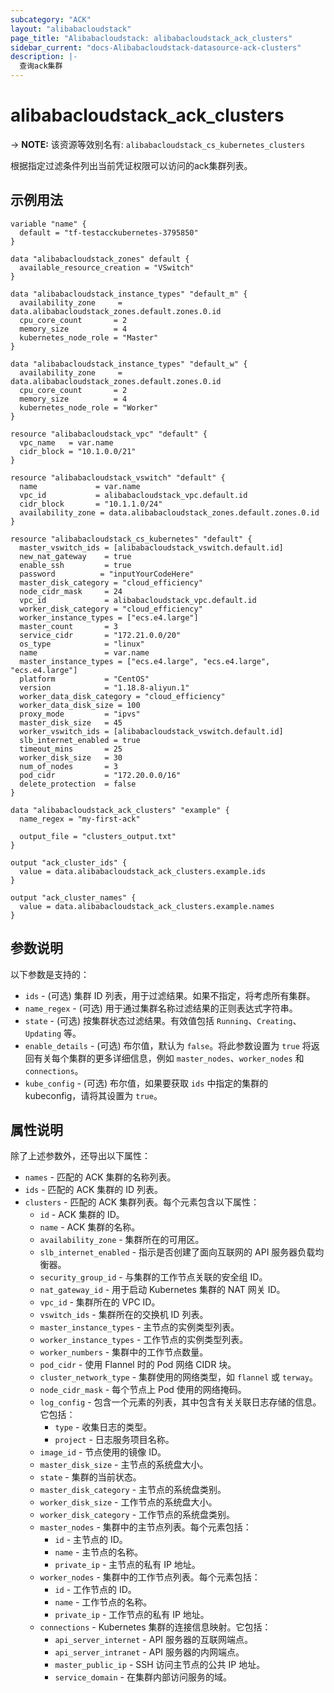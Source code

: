 ```yaml
---
subcategory: "ACK"
layout: "alibabacloudstack"
page_title: "Alibabacloudstack: alibabacloudstack_ack_clusters"
sidebar_current: "docs-Alibabacloudstack-datasource-ack-clusters"
description: |- 
  查询ack集群
---
```


# alibabacloudstack_ack_clusters
-> **NOTE:** 该资源等效别名有: `alibabacloudstack_cs_kubernetes_clusters`

根据指定过滤条件列出当前凭证权限可以访问的ack集群列表。

## 示例用法

```hcl
variable "name" {
  default = "tf-testacckubernetes-3795850"
}

data "alibabacloudstack_zones" default {
  available_resource_creation = "VSwitch"
}

data "alibabacloudstack_instance_types" "default_m" {
  availability_zone     = data.alibabacloudstack_zones.default.zones.0.id
  cpu_core_count       = 2
  memory_size          = 4
  kubernetes_node_role = "Master"
}

data "alibabacloudstack_instance_types" "default_w" {
  availability_zone     = data.alibabacloudstack_zones.default.zones.0.id
  cpu_core_count       = 2
  memory_size          = 4
  kubernetes_node_role = "Worker"
}

resource "alibabacloudstack_vpc" "default" {
  vpc_name   = var.name
  cidr_block = "10.1.0.0/21"
}

resource "alibabacloudstack_vswitch" "default" {
  name             = var.name
  vpc_id           = alibabacloudstack_vpc.default.id
  cidr_block       = "10.1.1.0/24"
  availability_zone = data.alibabacloudstack_zones.default.zones.0.id
}

resource "alibabacloudstack_cs_kubernetes" "default" {
  master_vswitch_ids = [alibabacloudstack_vswitch.default.id]
  new_nat_gateway    = true
  enable_ssh         = true
  password          = "inputYourCodeHere"
  master_disk_category = "cloud_efficiency"
  node_cidr_mask     = 24
  vpc_id             = alibabacloudstack_vpc.default.id
  worker_disk_category = "cloud_efficiency"
  worker_instance_types = ["ecs.e4.large"]
  master_count       = 3
  service_cidr       = "172.21.0.0/20"
  os_type            = "linux"
  name               = var.name
  master_instance_types = ["ecs.e4.large", "ecs.e4.large", "ecs.e4.large"]
  platform           = "CentOS"
  version            = "1.18.8-aliyun.1"
  worker_data_disk_category = "cloud_efficiency"
  worker_data_disk_size = 100
  proxy_mode         = "ipvs"
  master_disk_size   = 45
  worker_vswitch_ids = [alibabacloudstack_vswitch.default.id]
  slb_internet_enabled = true
  timeout_mins       = 25
  worker_disk_size   = 30
  num_of_nodes       = 3
  pod_cidr           = "172.20.0.0/16"
  delete_protection  = false
}

data "alibabacloudstack_ack_clusters" "example" {
  name_regex = "my-first-ack"

  output_file = "clusters_output.txt"
}

output "ack_cluster_ids" {
  value = data.alibabacloudstack_ack_clusters.example.ids
}

output "ack_cluster_names" {
  value = data.alibabacloudstack_ack_clusters.example.names
}
```

## 参数说明

以下参数是支持的：

* `ids` - (可选) 集群 ID 列表，用于过滤结果。如果不指定，将考虑所有集群。
* `name_regex` - (可选) 用于通过集群名称过滤结果的正则表达式字符串。
* `state` - (可选) 按集群状态过滤结果。有效值包括 `Running`、`Creating`、`Updating` 等。
* `enable_details` - (可选) 布尔值，默认为 `false`。将此参数设置为 `true` 将返回有关每个集群的更多详细信息，例如 `master_nodes`、`worker_nodes` 和 `connections`。
* `kube_config` - (可选) 布尔值，如果要获取 `ids` 中指定的集群的 kubeconfig，请将其设置为 `true`。

## 属性说明

除了上述参数外，还导出以下属性：

* `names` - 匹配的 ACK 集群的名称列表。
* `ids` - 匹配的 ACK 集群的 ID 列表。
* `clusters` - 匹配的 ACK 集群列表。每个元素包含以下属性：
  * `id` - ACK 集群的 ID。
  * `name` - ACK 集群的名称。
  * `availability_zone` - 集群所在的可用区。
  * `slb_internet_enabled` - 指示是否创建了面向互联网的 API 服务器负载均衡器。
  * `security_group_id` - 与集群的工作节点关联的安全组 ID。
  * `nat_gateway_id` - 用于启动 Kubernetes 集群的 NAT 网关 ID。
  * `vpc_id` - 集群所在的 VPC ID。
  * `vswitch_ids` - 集群所在的交换机 ID 列表。
  * `master_instance_types` - 主节点的实例类型列表。
  * `worker_instance_types` - 工作节点的实例类型列表。
  * `worker_numbers` - 集群中的工作节点数量。
  * `pod_cidr` - 使用 Flannel 时的 Pod 网络 CIDR 块。
  * `cluster_network_type` - 集群使用的网络类型，如 `flannel` 或 `terway`。
  * `node_cidr_mask` - 每个节点上 Pod 使用的网络掩码。
  * `log_config` - 包含一个元素的列表，其中包含有关关联日志存储的信息。它包括：
    * `type` - 收集日志的类型。
    * `project` - 日志服务项目名称。
  * `image_id` - 节点使用的镜像 ID。
  * `master_disk_size` - 主节点的系统盘大小。
  * `state` - 集群的当前状态。
  * `master_disk_category` - 主节点的系统盘类别。
  * `worker_disk_size` - 工作节点的系统盘大小。
  * `worker_disk_category` - 工作节点的系统盘类别。
  * `master_nodes` - 集群中的主节点列表。每个元素包括：
    * `id` - 主节点的 ID。
    * `name` - 主节点的名称。
    * `private_ip` - 主节点的私有 IP 地址。
  * `worker_nodes` - 集群中的工作节点列表。每个元素包括：
    * `id` - 工作节点的 ID。
    * `name` - 工作节点的名称。
    * `private_ip` - 工作节点的私有 IP 地址。
  * `connections` - Kubernetes 集群的连接信息映射。它包括：
    * `api_server_internet` - API 服务器的互联网端点。
    * `api_server_intranet` - API 服务器的内网端点。
    * `master_public_ip` - SSH 访问主节点的公共 IP 地址。
    * `service_domain` - 在集群内部访问服务的域。